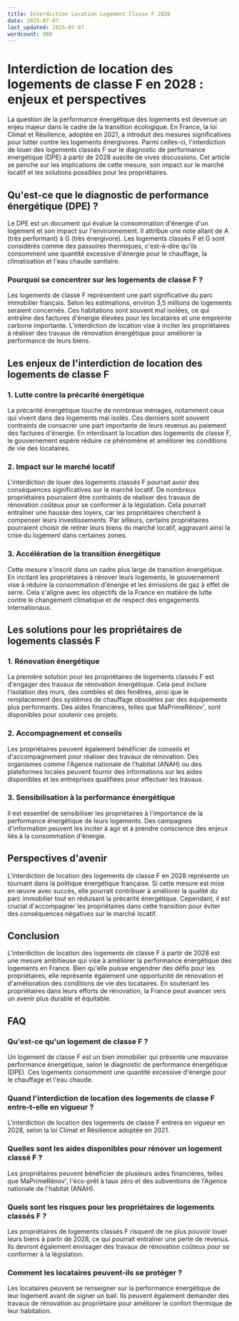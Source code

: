 ```yaml
---
title: Interdiction Location Logement Classe F 2028
date: 2025-07-07
last_updated: 2025-07-07
wordcount: 960
---
```


# Interdiction de location des logements de classe F en 2028 : enjeux et perspectives

La question de la performance énergétique des logements est devenue un enjeu majeur dans le cadre de la transition écologique. En France, la loi Climat et Résilience, adoptée en 2021, a introduit des mesures significatives pour lutter contre les logements énergivores. Parmi celles-ci, l'interdiction de louer des logements classés F sur le diagnostic de performance énergétique (DPE) à partir de 2028 suscite de vives discussions. Cet article se penche sur les implications de cette mesure, son impact sur le marché locatif et les solutions possibles pour les propriétaires.

## Qu'est-ce que le diagnostic de performance énergétique (DPE) ?

Le DPE est un document qui évalue la consommation d'énergie d'un logement et son impact sur l'environnement. Il attribue une note allant de A (très performant) à G (très énergivore). Les logements classés F et G sont considérés comme des passoires thermiques, c'est-à-dire qu'ils consomment une quantité excessive d'énergie pour le chauffage, la climatisation et l'eau chaude sanitaire.

### Pourquoi se concentrer sur les logements de classe F ?

Les logements de classe F représentent une part significative du parc immobilier français. Selon les estimations, environ 3,5 millions de logements seraient concernés. Ces habitations sont souvent mal isolées, ce qui entraîne des factures d'énergie élevées pour les locataires et une empreinte carbone importante. L'interdiction de location vise à inciter les propriétaires à réaliser des travaux de rénovation énergétique pour améliorer la performance de leurs biens.

## Les enjeux de l'interdiction de location des logements de classe F

### 1. Lutte contre la précarité énergétique

La précarité énergétique touche de nombreux ménages, notamment ceux qui vivent dans des logements mal isolés. Ces derniers sont souvent contraints de consacrer une part importante de leurs revenus au paiement des factures d'énergie. En interdisant la location des logements de classe F, le gouvernement espère réduire ce phénomène et améliorer les conditions de vie des locataires.

### 2. Impact sur le marché locatif

L'interdiction de louer des logements classés F pourrait avoir des conséquences significatives sur le marché locatif. De nombreux propriétaires pourraient être contraints de réaliser des travaux de rénovation coûteux pour se conformer à la législation. Cela pourrait entraîner une hausse des loyers, car les propriétaires cherchent à compenser leurs investissements. Par ailleurs, certains propriétaires pourraient choisir de retirer leurs biens du marché locatif, aggravant ainsi la crise du logement dans certaines zones.

### 3. Accélération de la transition énergétique

Cette mesure s'inscrit dans un cadre plus large de transition énergétique. En incitant les propriétaires à rénover leurs logements, le gouvernement vise à réduire la consommation d'énergie et les émissions de gaz à effet de serre. Cela s'aligne avec les objectifs de la France en matière de lutte contre le changement climatique et de respect des engagements internationaux.

## Les solutions pour les propriétaires de logements classés F

### 1. Rénovation énergétique

La première solution pour les propriétaires de logements classés F est d'engager des travaux de rénovation énergétique. Cela peut inclure l'isolation des murs, des combles et des fenêtres, ainsi que le remplacement des systèmes de chauffage obsolètes par des équipements plus performants. Des aides financières, telles que MaPrimeRénov', sont disponibles pour soutenir ces projets.

### 2. Accompagnement et conseils

Les propriétaires peuvent également bénéficier de conseils et d'accompagnement pour réaliser des travaux de rénovation. Des organismes comme l'Agence nationale de l'habitat (ANAH) ou des plateformes locales peuvent fournir des informations sur les aides disponibles et les entreprises qualifiées pour effectuer les travaux.

### 3. Sensibilisation à la performance énergétique

Il est essentiel de sensibiliser les propriétaires à l'importance de la performance énergétique de leurs logements. Des campagnes d'information peuvent les inciter à agir et à prendre conscience des enjeux liés à la consommation d'énergie.

## Perspectives d'avenir

L'interdiction de location des logements de classe F en 2028 représente un tournant dans la politique énergétique française. Si cette mesure est mise en œuvre avec succès, elle pourrait contribuer à améliorer la qualité du parc immobilier tout en réduisant la précarité énergétique. Cependant, il est crucial d'accompagner les propriétaires dans cette transition pour éviter des conséquences négatives sur le marché locatif.

## Conclusion

L'interdiction de location des logements de classe F à partir de 2028 est une mesure ambitieuse qui vise à améliorer la performance énergétique des logements en France. Bien qu'elle puisse engendrer des défis pour les propriétaires, elle représente également une opportunité de rénovation et d'amélioration des conditions de vie des locataires. En soutenant les propriétaires dans leurs efforts de rénovation, la France peut avancer vers un avenir plus durable et équitable.

## FAQ

### Qu'est-ce qu'un logement de classe F ?

Un logement de classe F est un bien immobilier qui présente une mauvaise performance énergétique, selon le diagnostic de performance énergétique (DPE). Ces logements consomment une quantité excessive d'énergie pour le chauffage et l'eau chaude.

### Quand l'interdiction de location des logements de classe F entre-t-elle en vigueur ?

L'interdiction de location des logements de classe F entrera en vigueur en 2028, selon la loi Climat et Résilience adoptée en 2021.

### Quelles sont les aides disponibles pour rénover un logement classé F ?

Les propriétaires peuvent bénéficier de plusieurs aides financières, telles que MaPrimeRénov', l'éco-prêt à taux zéro et des subventions de l'Agence nationale de l'habitat (ANAH).

### Quels sont les risques pour les propriétaires de logements classés F ?

Les propriétaires de logements classés F risquent de ne plus pouvoir louer leurs biens à partir de 2028, ce qui pourrait entraîner une perte de revenus. Ils devront également envisager des travaux de rénovation coûteux pour se conformer à la législation.

### Comment les locataires peuvent-ils se protéger ?

Les locataires peuvent se renseigner sur la performance énergétique de leur logement avant de signer un bail. Ils peuvent également demander des travaux de rénovation au propriétaire pour améliorer le confort thermique de leur habitation.